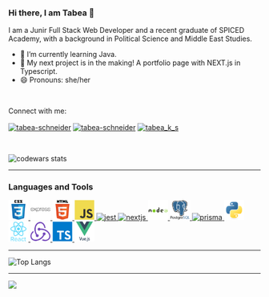 ### Hi there, I am Tabea 🌻

I am a Junir Full Stack Web Developer and a recent graduate of SPICED Academy, with a background in Political Science and Middle East Studies.

- 🌱 I’m currently learning Java.
- 🚀 My next project is in the making! A portfolio page with NEXT.js in Typescript.
- 😄 Pronouns: she/her

<br>

<p align="left">Connect with me:</p>
<p align="left">
<a href="https://linkedin.com/in/tabea-schneider" target="blank"><img align="center" src="https://raw.githubusercontent.com/rahuldkjain/github-profile-readme-generator/master/src/images/icons/Social/linked-in-alt.svg" alt="tabea-schneider" height="30" width="40" /></a>
<a href="https://www.codewars.com/users/abeatnik" target="blank"><img align="center" src="https://www.codewars.com/packs/assets/logo.61192cf7.svg" alt="tabea-schneider" height="30" width="30" /></a> 
<a href="https://www.hackerrank.com/tabea_k_s" target="blank"><img align="center" src="https://raw.githubusercontent.com/rahuldkjain/github-profile-readme-generator/master/src/images/icons/Social/hackerrank.svg" alt="tabea_k_s" height="30" width="40" /></a>
</p>
<br>

![codewars stats](https://www.codewars.com/users/abeatnik/badges/small)

---

<h3 align="left">Languages and Tools</h3>
<p align="left"> <a href="https://www.w3schools.com/css/" target="_blank" rel="noreferrer"> <img src="https://raw.githubusercontent.com/devicons/devicon/master/icons/css3/css3-original-wordmark.svg" alt="css3" width="40" height="40"/> </a> <a href="https://expressjs.com" target="_blank" rel="noreferrer"> <img src="https://raw.githubusercontent.com/devicons/devicon/master/icons/express/express-original-wordmark.svg" alt="express" width="40" height="40"/> </a> <a href="https://www.w3.org/html/" target="_blank" rel="noreferrer"> <img src="https://raw.githubusercontent.com/devicons/devicon/master/icons/html5/html5-original-wordmark.svg" alt="html5" width="40" height="40"/> </a> <a href="https://developer.mozilla.org/en-US/docs/Web/JavaScript" target="_blank" rel="noreferrer"> <img src="https://raw.githubusercontent.com/devicons/devicon/master/icons/javascript/javascript-original.svg" alt="javascript" width="40" height="40"/> </a> <a href="https://jestjs.io" target="_blank" rel="noreferrer"> <img src="https://www.vectorlogo.zone/logos/jestjsio/jestjsio-icon.svg" alt="jest" width="40" height="40"/> </a> <a href="https://nextjs.org/" target="_blank" rel="noreferrer"> <img src="https://cdn.worldvectorlogo.com/logos/nextjs-2.svg" alt="nextjs" width="40" height="40"/> </a> <a href="https://nodejs.org" target="_blank" rel="noreferrer"> <img src="https://raw.githubusercontent.com/devicons/devicon/master/icons/nodejs/nodejs-original-wordmark.svg" alt="nodejs" width="40" height="40"/> </a> <a href="https://www.postgresql.org" target="_blank" rel="noreferrer"> <img src="https://raw.githubusercontent.com/devicons/devicon/master/icons/postgresql/postgresql-original-wordmark.svg" alt="postgresql" width="40" height="40"/> </a><a href="https://www.prisma.io/" target="_blank" rel="noreferrer"> <img src="https://avatars.githubusercontent.com/u/17219288?s=200&v=4" alt="prisma" width="40" height="40"/> </a><a href="https://www.python.org" target="_blank" rel="noreferrer"> <img src="https://raw.githubusercontent.com/devicons/devicon/master/icons/python/python-original.svg" alt="python" width="40" height="40"/> </a> <a href="https://reactjs.org/" target="_blank" rel="noreferrer"> <img src="https://raw.githubusercontent.com/devicons/devicon/master/icons/react/react-original-wordmark.svg" alt="react" width="40" height="40"/> </a> <a href="https://redux.js.org" target="_blank" rel="noreferrer"> <img src="https://raw.githubusercontent.com/devicons/devicon/master/icons/redux/redux-original.svg" alt="redux" width="40" height="40"/> </a> <a href="https://www.typescriptlang.org/" target="_blank" rel="noreferrer"> <img src="https://raw.githubusercontent.com/devicons/devicon/master/icons/typescript/typescript-original.svg" alt="typescript" width="40" height="40"/> </a> <a href="https://vuejs.org/" target="_blank" rel="noreferrer"> <img src="https://raw.githubusercontent.com/devicons/devicon/master/icons/vuejs/vuejs-original-wordmark.svg" alt="vuejs" width="40" height="40"/> </a> </p>

***
<!-- ![Top Langs](https://github-readme-stats.vercel.app/api/top-langs/?username=abeatnik&layout=compact&bg_color=00000000&exclude_repo=codewars) -->
![Top Langs](
https://github-readme-stats-git-masterrstaa-rickstaa.vercel.app/api/top-langs/?username=abeatnik&layout=compact&bg_color=00000000&exclude_repo=codewars,juniper-imageboard)

<!-- 
![GitHub Streak](https://github-readme-stats.vercel.app/api?username=abeatnik&theme=gotham) -->

***

![](https://komarev.com/ghpvc/?username=abeatnik&color=yellowgreen&style=flat-square)

<!--
**abeatnik/abeatnik** is a ✨ _special_ ✨ repository because its `README.md` (this file) appears on your GitHub profile.

Here are some ideas to get you started:

- 🔭 I’m currently working on ...
- 🌱 I’m currently learning ...
- 👯 I’m looking to collaborate on ...
- 🤔 I’m looking for help with ...
- 💬 Ask me about ...
- 📫 How to reach me: ...
- 😄 Pronouns: ...
- ⚡ Fun fact: ...
-->


